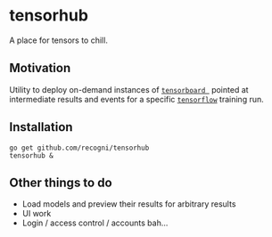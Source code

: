# tensorhub

A place for tensors to chill.

## Motivation

Utility to deploy on-demand instances of [`tensorboard `](https://github.com/tensorflow/tensorboard) pointed at intermediate results and events for a specific [`tensorflow`](https://github.com/tensorflow/tensorflow) training run.

## Installation

```
go get github.com/recogni/tensorhub
tensorhub &
```

## Other things to do

* Load models and preview their results for arbitrary results
* UI work
* Login / access control / accounts bah...
